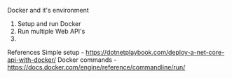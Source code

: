 Docker and it's environment

1. Setup and run Docker
2. Run multiple Web API's
3. 



References
Simple setup - https://dotnetplaybook.com/deploy-a-net-core-api-with-docker/
Docker commands - https://docs.docker.com/engine/reference/commandline/run/
